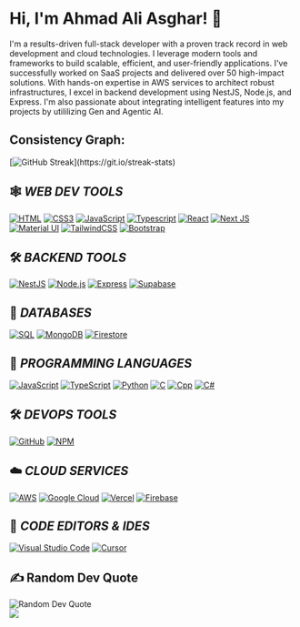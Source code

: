 # Hi, I'm Ahmad Ali Asghar! 👋

I'm a results-driven full-stack developer with a proven track record in web development and cloud technologies. I leverage modern tools and frameworks to build scalable, efficient, and user-friendly applications. I've successfully worked on SaaS projects and delivered over 50 high-impact solutions. With hands-on expertise in AWS services to architect robust infrastructures, I excel in backend development using NestJS, Node.js, and Express. I'm also passionate about integrating intelligent features into my projects by utililizing Gen and Agentic AI.


## Consistency Graph:

[![GitHub Streak](https://github-readme-streak-stats.herokuapp.com/?user=ahmadaliasghar&exclude_days=Fri&theme=highcontrast&layout=compa")](https://git.io/streak-stats)

## 🕸️ *WEB DEV TOOLS*

[![HTML](https://img.shields.io/badge/HTML5-E34F26?style=for-the-badge&logo=html5&logoColor=white "HTML")](https://github.com/ahmadaliasghar)
[![CSS3](https://img.shields.io/badge/CSS3-1572B6?style=for-the-badge&logo=css3&logoColor=white "CSS")](https://github.com/ahmadaliasghar)
[![JavaScript](https://img.shields.io/badge/JavaScript-F7DF1E?style=for-the-badge&logo=javascript&logoColor=black "JavaScript")](https://github.com/ahmadaliasghar)
[![Typescript](https://img.shields.io/badge/TypeScript-007ACC?style=for-the-badge&logo=typescript&logoColor=white "Typescript")](https://github.com/ahmadaliasghar)
[![React](https://img.shields.io/badge/React-20232A?style=for-the-badge&logo=react&logoColor=61DAFB "React")](https://github.com/ahmadaliasghar)
[![Next JS](https://img.shields.io/badge/Next-black?style=for-the-badge&logo=next.js&logoColor=white "Next.js")](https://github.com/ahmadaliasghar)
[![Material UI](https://img.shields.io/badge/Material--UI-%230081CB.svg?style=for-the-badge&logo=mui&logoColor=white "Material UI")](https://github.com/ahmadaliasghar)
[![TailwindCSS](https://img.shields.io/badge/tailwindcss-%2338B2AC.svg?style=for-the-badge&logo=tailwind-css&logoColor=white)](https://github.com/ahmadaliasghar)
[![Bootstrap](https://img.shields.io/badge/Bootstrap-563D7C?style=for-the-badge&logo=bootstrap&logoColor=white "Bootstrap")](https://github.com/ahmadaliasghar)
<br />

## 🛠️ *BACKEND TOOLS*

[![NestJS](https://img.shields.io/badge/NestJS-E0234E?style=for-the-badge&logo=nestjs&logoColor=white "NestJS")](https://github.com/ahmadaliasghar)
[![Node.js](https://img.shields.io/badge/Node.js-43853D?style=for-the-badge&logo=node.js&logoColor=white "Node.js")](https://github.com/ahmadaliasghar)
[![Express](https://img.shields.io/badge/Express-404D59?style=for-the-badge&logo=express&logoColor=white "Express")](https://github.com/ahmadaliasghar)
[![Supabase](https://img.shields.io/badge/Supabase-3ECF8E?style=for-the-badge&logo=supabase&logoColor=white "Supabase")](https://github.com/ahmadaliasghar)

## 📅 *DATABASES*

[![SQL](https://img.shields.io/badge/SQL-4EA94B?style=for-the-badge&logo=mongodb&logoColor=white "SQL")][repo]
[![MongoDB](https://img.shields.io/badge/MongoDB-4EA94B?style=for-the-badge&logo=mongodb&logoColor=white "MongoDB")][repo]
[![Firestore](https://img.shields.io/badge/Firestore-FFCA28?style=for-the-badge&logo=firebase&logoColor=black "Firestore")](https://firebase.google.com/docs/firestore)

## 🎯 *PROGRAMMING LANGUAGES*

[![JavaScript](https://img.shields.io/badge/JavaScript-F7DF1E?style=for-the-badge&logo=javascript&logoColor=black "JavaScript")][repo]
[![TypeScript](https://img.shields.io/badge/TypeScript-007ACC?style=for-the-badge&logo=TypeScript&logoColor=white "TypeScript")][repo]
[![Python](https://img.shields.io/badge/Python-3776AB?style=for-the-badge&logo=python&logoColor=white "Python")](https://github.com/ahmadaliasghar)
[![C](https://img.shields.io/badge/C-CC6699?style=for-the-badge&logo=C&logoColor=white "C")][repo]
[![Cpp](https://img.shields.io/badge/CPP-007ACC?style=for-the-badge&logo=Cpp&logoColor=white "Cpp")][repo]
[![C#](https://img.shields.io/badge/CSharp-007ACC?style=for-the-badge&logo=Cpp&logoColor=white "C#")][repo]

## 🛠️ *DEVOPS TOOLS*

[![GitHub](https://img.shields.io/badge/github-%23121011.svg?style=for-the-badge&logo=github&logoColor=white "GitHub")][repo]
[![NPM](https://img.shields.io/badge/NPM-%23000000.svg?style=for-the-badge&logo=npm&logoColor=white "Npm")][repo]

## ☁️ *CLOUD SERVICES*

[![AWS](https://img.shields.io/badge/AWS-232F3E?style=for-the-badge&logo=amazon-aws&logoColor=white "AWS")](https://github.com/ahmadaliasghar)
[![Google Cloud](https://img.shields.io/badge/GoogleCloud-%234285F4.svg?style=for-the-badge&logo=google-cloud&logoColor=white "Google Cloud")][repo]
[![Vercel](https://img.shields.io/badge/vercel-%23000000.svg?style=for-the-badge&logo=vercel&logoColor=white "Vercel")][repo]
[![Firebase](https://img.shields.io/badge/firebase-%23039BE5.svg?style=for-the-badge&logo=firebase "Firebase")][repo]

## 📄 *CODE EDITORS & IDES*

[![Visual Studio Code](https://img.shields.io/badge/VS%20Code-0078d7.svg?style=for-the-badge&logo=visual-studio-code&logoColor=white "Visual Studio Code")](https://github.com/ahmadaliasghar)
[![Cursor](https://img.shields.io/badge/Cursor-000000?style=for-the-badge&logo=data:image/svg+xml;base64,PHN2ZyB3aWR0aD0iNDgiIGhlaWdodD0iNDgiIHZpZXdCb3g9IjAgMCA0OCA0OCI+PHBhdGggZD0iTTI0IDJDMTMuMDcgMiA0IDIxLjA3IDQgMjRzOS4wNyAyMiAyMCAyMiAyMC05LjA3IDIwLTIyLTktMjAtMjItMjAtMjJ6bTAgMzBjLTUuNTIgMC0xMC00LjQ4LTEwLTEwcy40OC0xMCAxMC0xMCAxMCA0LjQ4IDEwIDEwLS40OCAxMC0xMCAxMC0xMHptMCAxOC41Yy0xLjIxIDAtMi4yNS0wLjg0LTIuMjUtMi4wNXMwLjg0LTIuMjUgMi4yNS0yLjI1IDIuMjUgMC44NCAyLjI1IDIuMjUtMC44NCAyLjI1LTIuMjUgMi4yNXoiIGZpbGw9IiNmZmYiLz48L3N2Zz4=" "Cursor")](https://github.com/ahmadaliasghar)

[repo]: https://github.com/ahmadaliasghar

## ✍️ Random Dev Quote

![Random Dev Quote](https://quotes-github-readme.vercel.app/api?type=horizontal&theme=radical)
<br/>
[![](https://visitcount.itsvg.in/api?id=ahmadaliasghar&icon=0&color=0)](https://visitcount.itsvg.in)
